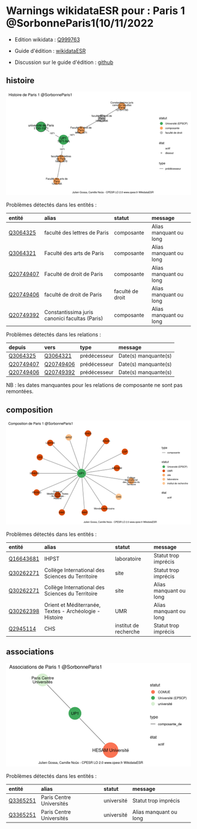 Warnings wikidataESR pour : Paris 1 @SorbonneParis1(10/11/2022
================

- Edition wikidata : [Q999763](https://www.wikidata.org/wiki/Q999763)
- Guide d'édition : [wikidataESR](https://github.com/cpesr/wikidataESR/)

- Discussion sur le guide d'édition : [github](https://github.com/cpesr/wikidataESR/issues)



## histoire 

![Graphique non généré](Q999763-histoire.png) 

Problèmes détectés dans les entités :

|entité                                               |alias                                          |statut           |message                |
|:----------------------------------------------------|:----------------------------------------------|:----------------|:----------------------|
|[Q3064325](https://www.wikidata.org/wiki/Q3064325)   |faculté des lettres de Paris                   |composante       |Alias manquant ou long |
|[Q3064321](https://www.wikidata.org/wiki/Q3064321)   |Faculté des arts de Paris                      |composante       |Alias manquant ou long |
|[Q20749407](https://www.wikidata.org/wiki/Q20749407) |Faculté de droit de Paris                      |composante       |Alias manquant ou long |
|[Q20749406](https://www.wikidata.org/wiki/Q20749406) |faculté de droit de Paris                      |faculté de droit |Alias manquant ou long |
|[Q20749392](https://www.wikidata.org/wiki/Q20749392) |Constantissima juris canonici facultas (Paris) |composante       |Alias manquant ou long |

Problèmes détectés dans les relations :

|depuis                                               |vers                                                 |type         |message              |
|:----------------------------------------------------|:----------------------------------------------------|:------------|:--------------------|
|[Q3064325](https://www.wikidata.org/wiki/Q3064325)   |[Q3064321](https://www.wikidata.org/wiki/Q3064321)   |prédécesseur |Date(s) manquante(s) |
|[Q20749407](https://www.wikidata.org/wiki/Q20749407) |[Q20749406](https://www.wikidata.org/wiki/Q20749406) |prédécesseur |Date(s) manquante(s) |
|[Q20749406](https://www.wikidata.org/wiki/Q20749406) |[Q20749392](https://www.wikidata.org/wiki/Q20749392) |prédécesseur |Date(s) manquante(s) |

NB : les dates manquantes pour les relations de composante ne sont pas remontées. 



## composition 

![Graphique non généré](Q999763-composition.png) 

Problèmes détectés dans les entités :

|entité                                               |alias                                                   |statut                |message                |
|:----------------------------------------------------|:-------------------------------------------------------|:---------------------|:----------------------|
|[Q16643681](https://www.wikidata.org/wiki/Q16643681) |IHPST                                                   |laboratoire           |Statut trop imprécis   |
|[Q30262271](https://www.wikidata.org/wiki/Q30262271) |Collège International des Sciences du Territoire        |site                  |Statut trop imprécis   |
|[Q30262271](https://www.wikidata.org/wiki/Q30262271) |Collège International des Sciences du Territoire        |site                  |Alias manquant ou long |
|[Q30262398](https://www.wikidata.org/wiki/Q30262398) |Orient et Méditerranée, Textes - Archéologie - Histoire |UMR                   |Alias manquant ou long |
|[Q2945114](https://www.wikidata.org/wiki/Q2945114)   |CHS                                                     |institut de recherche |Statut trop imprécis   |

 



## associations 

![Graphique non généré](Q999763-associations.png) 

Problèmes détectés dans les entités :

|entité                                             |alias                    |statut     |message                |
|:--------------------------------------------------|:------------------------|:----------|:----------------------|
|[Q3365251](https://www.wikidata.org/wiki/Q3365251) |Paris Centre Universités |université |Statut trop imprécis   |
|[Q3365251](https://www.wikidata.org/wiki/Q3365251) |Paris Centre Universités |université |Alias manquant ou long |

 

